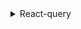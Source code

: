   <details>
<summary>React-query</summary>

```js
const { isLoading, data } = useQuery(1, 2, { staleTime: 60 });

const queryClient = new QueryClient({
    defaultOptions: {
        queries: {
            refetchOnWindowFocus: false,
        },
    },
});
```

ReactQueryDevTools

```js
// <ReactQueryDevtools initialIsOpen={false} />
```

refetch

```js
// refetchOnWindowFocus => refetch on window focus
// const queryClient = new QueryClient({
//     defaultOptions: {
//         queries: {
//             refetchOnWindowFocus: false,

//         }
//     }
// })
```

staleTime

```js
const queryKey = ["feedbacks"];
// staleTime  => time until request is declared invalid
// const { isLoading, data } = useQuery(queryKey, () => getFeedback(), { staleTime: 30_000 });
```

cacheTime

```js
const { isLoading, data } = useQuery(
    ["signgleFeedback", id],
    () => getSingleFb(id),
    { cacheTime: 0 }
);
```

</details>
